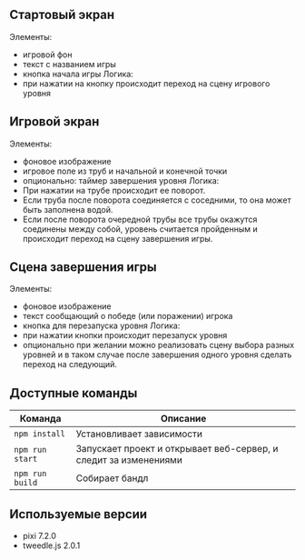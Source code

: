 ## Стартовый экран
Элементы:
* игровой фон
* текст с названием игры
* кнопка начала игры
Логика:
* при нажатии на кнопку происходит переход на сцену игрового уровня

## Игровой экран
Элементы:
* фоновое изображение
* игровое поле из труб и начальной и конечной точки
* опционально: таймер завершения уровня
Логика:
* При нажатии на трубе происходит ее поворот. 
* Если труба после поворота соединяется с соседними, то она может быть заполнена водой. 
* Если после поворота очередной трубы все трубы окажутся соединены между собой, уровень
считается пройденным и происходит переход на сцену завершения игры.

## Сцена завершения игры
Элементы:
* фоновое изображение
* текст сообщающий о победе (или поражении) игрока
* кнопка для перезапуска уровня
Логика:
*  при нажатии кнопки происходит перезапуск уровня
* опционально при желании можно реализовать сцену выбора разных уровней и в таком случае
после завершения одного уровня сделать переход на следующий.

## Доступные команды
| Команда | Описание |
|---------|----------|
| `npm install` | Установливает зависимости |
| `npm run start` | Запускает проект и открывает веб-сервер, и следит за изменениями |
| `npm run build` | Собирает бандл |

##  Используемые версии
* pixi 7.2.0
* tweedle.js 2.0.1